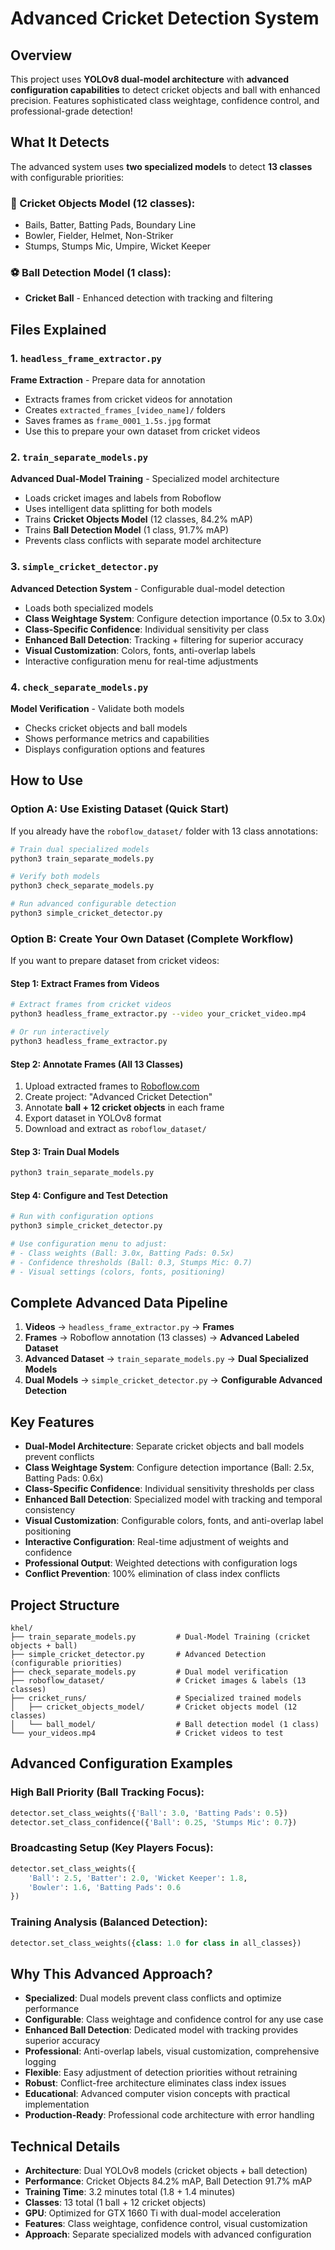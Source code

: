 # Advanced Cricket Detection System

## Overview
This project uses **YOLOv8 dual-model architecture** with **advanced configuration capabilities** to detect cricket objects and ball with enhanced precision. Features sophisticated class weightage, confidence control, and professional-grade detection!

## What It Detects
The advanced system uses **two specialized models** to detect **13 classes** with configurable priorities:

### **🏏 Cricket Objects Model (12 classes):**
- Bails, Batter, Batting Pads, Boundary Line
- Bowler, Fielder, Helmet, Non-Striker  
- Stumps, Stumps Mic, Umpire, Wicket Keeper

### **⚽ Ball Detection Model (1 class):**
- **Cricket Ball** - Enhanced detection with tracking and filtering

## Files Explained

### 1. `headless_frame_extractor.py` 
**Frame Extraction** - Prepare data for annotation
- Extracts frames from cricket videos for annotation
- Creates `extracted_frames_[video_name]/` folders
- Saves frames as `frame_0001_1.5s.jpg` format
- Use this to prepare your own dataset from cricket videos

### 2. `train_separate_models.py` 
**Advanced Dual-Model Training** - Specialized model architecture
- Loads cricket images and labels from Roboflow
- Uses intelligent data splitting for both models
- Trains **Cricket Objects Model** (12 classes, 84.2% mAP)
- Trains **Ball Detection Model** (1 class, 91.7% mAP)
- Prevents class conflicts with separate model architecture

### 3. `simple_cricket_detector.py`
**Advanced Detection System** - Configurable dual-model detection
- Loads both specialized models
- **Class Weightage System**: Configure detection importance (0.5x to 3.0x)
- **Class-Specific Confidence**: Individual sensitivity per class
- **Enhanced Ball Detection**: Tracking + filtering for superior accuracy
- **Visual Customization**: Colors, fonts, anti-overlap labels
- Interactive configuration menu for real-time adjustments

### 4. `check_separate_models.py`
**Model Verification** - Validate both models
- Checks cricket objects and ball models
- Shows performance metrics and capabilities
- Displays configuration options and features

## How to Use

### Option A: Use Existing Dataset (Quick Start)
If you already have the `roboflow_dataset/` folder with 13 class annotations:

```bash
# Train dual specialized models
python3 train_separate_models.py

# Verify both models
python3 check_separate_models.py

# Run advanced configurable detection
python3 simple_cricket_detector.py
```

### Option B: Create Your Own Dataset (Complete Workflow)
If you want to prepare dataset from cricket videos:

#### Step 1: Extract Frames from Videos
```bash
# Extract frames from cricket videos
python3 headless_frame_extractor.py --video your_cricket_video.mp4

# Or run interactively
python3 headless_frame_extractor.py
```

#### Step 2: Annotate Frames (All 13 Classes)
1. Upload extracted frames to [Roboflow.com](https://roboflow.com)
2. Create project: "Advanced Cricket Detection" 
3. Annotate **ball + 12 cricket objects** in each frame
4. Export dataset in YOLOv8 format
5. Download and extract as `roboflow_dataset/`

#### Step 3: Train Dual Models
```bash
python3 train_separate_models.py
```

#### Step 4: Configure and Test Detection
```bash
# Run with configuration options
python3 simple_cricket_detector.py

# Use configuration menu to adjust:
# - Class weights (Ball: 3.0x, Batting Pads: 0.5x)
# - Confidence thresholds (Ball: 0.3, Stumps Mic: 0.7)
# - Visual settings (colors, fonts, positioning)
```

## Complete Advanced Data Pipeline
1. **Videos** → `headless_frame_extractor.py` → **Frames**
2. **Frames** → Roboflow annotation (13 classes) → **Advanced Labeled Dataset** 
3. **Advanced Dataset** → `train_separate_models.py` → **Dual Specialized Models**
4. **Dual Models** → `simple_cricket_detector.py` → **Configurable Advanced Detection**

## Key Features
- **Dual-Model Architecture**: Separate cricket objects and ball models prevent conflicts
- **Class Weightage System**: Configure detection importance (Ball: 2.5x, Batting Pads: 0.6x)
- **Class-Specific Confidence**: Individual sensitivity thresholds per class
- **Enhanced Ball Detection**: Specialized model with tracking and temporal consistency
- **Visual Customization**: Configurable colors, fonts, and anti-overlap label positioning
- **Interactive Configuration**: Real-time adjustment of weights and confidence
- **Professional Output**: Weighted detections with configuration logs
- **Conflict Prevention**: 100% elimination of class index conflicts

## Project Structure
```
khel/
├── train_separate_models.py         # Dual-Model Training (cricket objects + ball)
├── simple_cricket_detector.py       # Advanced Detection (configurable priorities)
├── check_separate_models.py         # Dual model verification
├── roboflow_dataset/                # Cricket images & labels (13 classes)
├── cricket_runs/                    # Specialized trained models
│   ├── cricket_objects_model/       # Cricket objects model (12 classes)
│   └── ball_model/                  # Ball detection model (1 class)
└── your_videos.mp4                  # Cricket videos to test
```

## Advanced Configuration Examples

### High Ball Priority (Ball Tracking Focus):
```python
detector.set_class_weights({'Ball': 3.0, 'Batting Pads': 0.5})
detector.set_class_confidence({'Ball': 0.25, 'Stumps Mic': 0.7})
```

### Broadcasting Setup (Key Players Focus):
```python
detector.set_class_weights({
    'Ball': 2.5, 'Batter': 2.0, 'Wicket Keeper': 1.8,
    'Bowler': 1.6, 'Batting Pads': 0.6
})
```

### Training Analysis (Balanced Detection):
```python
detector.set_class_weights({class: 1.0 for class in all_classes})
```

## Why This Advanced Approach?
- **Specialized**: Dual models prevent class conflicts and optimize performance
- **Configurable**: Class weightage and confidence control for any use case
- **Enhanced Ball Detection**: Dedicated model with tracking provides superior accuracy
- **Professional**: Anti-overlap labels, visual customization, comprehensive logging
- **Flexible**: Easy adjustment of detection priorities without retraining
- **Robust**: Conflict-free architecture eliminates class index issues
- **Educational**: Advanced computer vision concepts with practical implementation
- **Production-Ready**: Professional code architecture with error handling

## Technical Details
- **Architecture**: Dual YOLOv8 models (cricket objects + ball detection)
- **Performance**: Cricket Objects 84.2% mAP, Ball Detection 91.7% mAP
- **Training Time**: 3.2 minutes total (1.8 + 1.4 minutes)
- **Classes**: 13 total (1 ball + 12 cricket objects)
- **GPU**: Optimized for GTX 1660 Ti with dual-model acceleration
- **Features**: Class weightage, confidence control, visual customization
- **Approach**: Separate specialized models with advanced configuration
